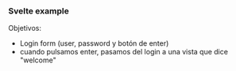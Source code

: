 ### Svelte example

Objetivos: 

- Login form (user, password y botón de enter)
- cuando pulsamos enter, pasamos del login a una vista que dice "welcome"
